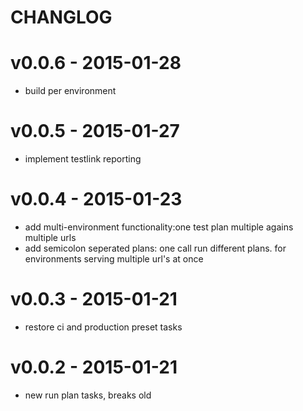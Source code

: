 # CHANGLOG

# v0.0.6 - 2015-01-28
* build per environment

# v0.0.5 - 2015-01-27
* implement testlink reporting

# v0.0.4 - 2015-01-23
* add multi-environment functionality:one test plan multiple agains
  multiple urls
* add semicolon seperated plans: one call run different plans. for
  environments serving multiple url's at once

# v0.0.3 - 2015-01-21
* restore ci and production preset tasks

# v0.0.2 - 2015-01-21
* new run plan tasks, breaks old
